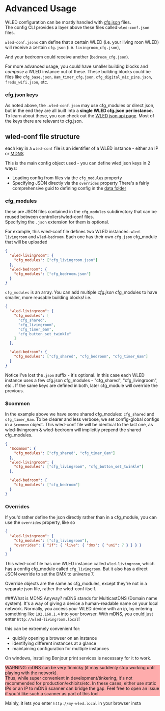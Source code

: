 # Advanced Usage

WLED configuration can be mostly handled with [cfg.json](https://kno.wled.ge/interfaces/json-api/) files. <br/>
The config CLI provides a layer above these files called `wled-conf.json` files.

`wled-conf.jsons` can define that a certain WLED (i.e. your living roon WLED) will receive a certain `cfg.json` (i.e. `livingroom_cfg.json`),

And your bedroom could receive another (`bedroom_cfg.json`).

For more advanced usage, you could have smaller building blocks and _compose_ a WLED instance out of these.
These building blocks could be files like `cfg_base.json`, `8am_timer_cfg.json`, `cfg_digital_mic_pins.json`,
`freds_wifi.json`, etc.

### cfg.json keys

As noted above, the `.wled-conf.json` may use cfg_modules or direct json, but in the end they are all built into a **single WLED cfg.json per instance.** <br/>
To learn about these, you can check out the [WLED json api page](https://kno.wled.ge/interfaces/json-api/).
Most of the keys there are relevant to cfg.json.

## wled-conf file structure

each key in a `wled-conf` file is an identifier of a WLED instance - either an IP or [MDNS](#what-is-mdns-anyway)

This is the main config object used -
you can define wled json keys in 2 ways:

- Loading config from files via the `cfg_modules` property
- Specifying JSON directly via the `overrides` property
  There's a fairly comprehensive guid to defining config in the [data folder](./data/README.md)

### cfg_modules

these are JSON files contained in the `cfg_modules` subdirectory that can be reused between controllers/wled-conf files.\
Specifying the `.json` extension for them is optional.

For example, this wled-conf file defines two WLED instances: `wled-livingroom` and `wled-bedroom`.
Each one has their own `cfg.json` cfg_module that will be uploaded

```json
{
  "wled-livingroom": {
    "cfg_modules": ["cfg_livingroom.json"]
  },
  "wled-bedroom": {
    "cfg_modules": ["cfg_bedroom.json"]
  }
}
```

`cfg_modules` is an array.
You can add multiple _cfg.json_ cfg_modules to have smaller, more reusable building blocks!
i.e.

```json
{
  "wled-livingroom": {
    "cfg_modules": [
      "cfg_shared",
      "cfg_livingroom",
      "cfg_timer_6am",
      "cfg_button_set_twinkle"
    ]
  },

  "wled-bedroom": {
    "cfg_modules": ["cfg_shared", "cfg_bedroom", "cfg_timer_6am"]
  }
}
```

Notice I've lost the`.json` suffix - it's optional.
In this case each WLED instance uses a few cfg.json cfg_modules - "cfg_shared", "cfg_livingroom", etc..
If the same keys are defined in both, later cfg_module will override the previous.

### $common

In the example above we have some shared cfg_modules: `cfg_shared` and `cfg_timer_6am`.
To be clearer and less verbose, we set config-global configs in a `$common` object.
This wled-conf file will be identical to the last one,
as wled-livingroom & wled-bedroom will implicitly prepend the shared cfg_modules.

```json
{
  "$common": {
    "cfg_modules": ["cfg_shared", "cfg_timer_6am"]
  },
  "wled-livingroom": {
    "cfg_modules": ["cfg_livingroom", "cfg_button_set_twinkle"]
  },

  "wled-bedroom": {
    "cfg_modules": ["cfg_bedroom"]
  }
}
```

### Overrides

If you'd rather define the json directly rather than in a cfg_module,
you can use the `overrides` property, like so

```json
{
  "wled-livingroom": {
    "cfg_modules": ["cfg_livingroom"],
    "overrides": { "if": { "live": { "dmx": { "uni": 7 } } } }
  }
}
```

This wled-conf file has one WLED instance called `wled-livingroom`, which has a config cfg_module called `cfg_livingroom`.
But it also has a direct JSON override to set the DMX to universe 7.

Override objects are the same as cfg_modules, except they're not in a separate json file, rather the wled-conf itself.

###What is MDNS Anyway?
mDNS stands for MulticastDNS (Domain name system).
It's a way of giving a device a human-readable name on your local network.
Normally, you access your WLED device with an ip, by entering something like `192.168.1.4` into your browser.
With mDNS, you could just enter `http://wled-livingroom.local`!

this can be extremely convenient for:

- quickly opening a browser on an instance
- identifying different instances at a glance
- maintaining configuration for multiple instances

On windows, installing Bonjour print services is necessary for it to work.

<div style="background-color: #ff666688">
WARNING: mDNS can be very finnicky (it may suddenly stop working until playing with the network).<br/>
Thus, while super convenient in development/tinkering, it's not recommended for production/exhibits/etc.
In these cases, either use static IPs or an IP to mDNS scanner can bridge the gap.
Feel free to open an issue if you'd like such a scanner as part of this tool.
</div>

Mainly, it lets you enter `http://my-wled.local` in your browser insta
